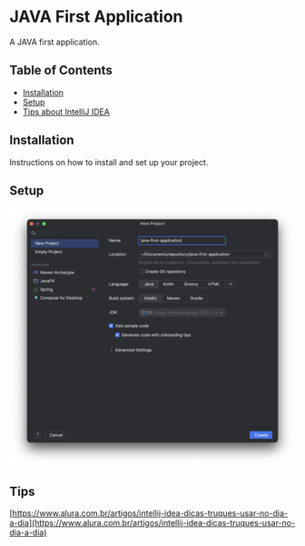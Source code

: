 # JAVA First Application

A JAVA first application.

## Table of Contents

- [Installation](#installation)
- [Setup](#setup)
- [Tips about IntelliJ IDEA](#tips)

## Installation

Instructions on how to install and set up your project.

## Setup

![Setup IntelliJ](./docs/01-setup-intellij.png)


## Tips

[https://www.alura.com.br/artigos/intellij-idea-dicas-truques-usar-no-dia-a-dia](https://www.alura.com.br/artigos/intellij-idea-dicas-truques-usar-no-dia-a-dia)
